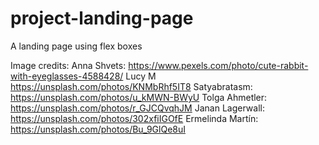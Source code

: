 # project-landing-page
A landing page using flex boxes

Image credits:
Anna Shvets: https://www.pexels.com/photo/cute-rabbit-with-eyeglasses-4588428/
Lucy M https://unsplash.com/photos/KNMbRhf5IT8
Satyabratasm: https://unsplash.com/photos/u_kMWN-BWyU
Tolga Ahmetler: https://unsplash.com/photos/r_GJCQvqhJM
Janan Lagerwall: https://unsplash.com/photos/302xfiIGOfE
Ermelinda Martín: https://unsplash.com/photos/Bu_9GlQe8uI
  